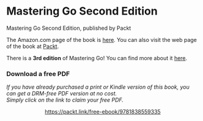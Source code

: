 


# Mastering Go Second Edition
Mastering Go Second Edition, published by Packt


The Amazon.com page of the book is [here](https://www.amazon.com/Mastering-production-applications-concurrency-structures/dp/1838559337/).
You can also visit the web page of the book at [Packt](https://www.packtpub.com/programming/mastering-go-second-edition).

There is a **3rd edition** of Mastering Go! You can find more about it [here](https://github.com/mactsouk/mastering-Go-3rd).
### Download a free PDF

 <i>If you have already purchased a print or Kindle version of this book, you can get a DRM-free PDF version at no cost.<br>Simply click on the link to claim your free PDF.</i>
<p align="center"> <a href="https://packt.link/free-ebook/9781838559335">https://packt.link/free-ebook/9781838559335 </a> </p>